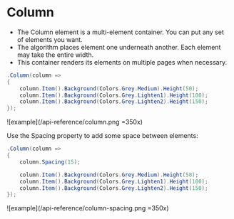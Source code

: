 # Column

- The Column element is a multi-element container. You can put any set of elements you want.
- The algorithm places element one underneath another. Each element may take the entire width.
- This container renders its elements on multiple pages when necessary.

```csharp
.Column(column =>
{
    column.Item().Background(Colors.Grey.Medium).Height(50);
    column.Item().Background(Colors.Grey.Lighten1).Height(100);
    column.Item().Background(Colors.Grey.Lighten2).Height(150);
});
```

![example](/api-reference/column.png =350x)

Use the Spacing property to add some space between elements:

```csharp
.Column(column =>
{
    column.Spacing(15);

    column.Item().Background(Colors.Grey.Medium).Height(50);
    column.Item().Background(Colors.Grey.Lighten1).Height(100);
    column.Item().Background(Colors.Grey.Lighten2).Height(150);
});
```

![example](/api-reference/column-spacing.png =350x)